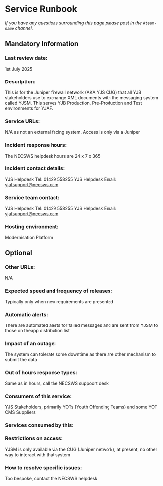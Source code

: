 # Service Runbook

<!-- This is a template that should be populated by the development team when moving to the modernisation platform, but also reviewed and kept up to date.
To ensure that people looking at your runbook can get the information they need quickly, your runbook should be short but clear. Throughout, only use acronyms if you’re confident that someone who has just been woken up at 3am would understand them. -->

_If you have any questions surrounding this page please post in the `#team-name` channel._

## Mandatory Information

### **Last review date:**

1st July 2025

<!-- Adding the last date this page was reviewed, with any accompanying information -->

### **Description:**

This is for the Juniper firewall network (AKA YJS CUG) that all YJB stakeholders use to exchange XML documents with the messaging system called YJSM. This serves YJB Production, Pre-Production and Test environments for YJAF.

<!-- A short (less than 50 word) description of what your service does, and who it’s for.-->

### **Service URLs:**

N/A as not an external facing system. Access is only via a Juniper

<!--  The URL(s) of the service’s production environment, and test environments if possible-->

### **Incident response hours:**

The NECSWS helpdesk hours are 24 x 7 x 365

<!-- When your service receives support for urgent issues. This should be written in a clear, unambiguous way. For example: 24/7/365, Office hours, usually 9am-6pm on working days, or 7am-10pm, 365 days a year. -->

### **Incident contact details:**

YJS Helpdesk Tel:				01429 558255
YJS Helpdesk Email:				yjafsupport@necsws.com

<!-- How people can raise an urgent issue with your service. This must not be the email address or phone number of an individual on your team, it should be a shared email address, phone number, or website that allows someone with an urgent issue to raise it quickly. -->

### **Service team contact:**

YJS Helpdesk Tel:				01429 558255
YJS Helpdesk Email:				yjafsupport@necsws.com

<!-- How people with non-urgent issues or questions can get in touch with your team. As with incident contact details, this must not be the email address or phone number of an individual on the team, it should be a shared email address or a ticket tracking system.-->

### **Hosting environment:**

Modernisation Platform

<!-- If your service is hosted on another MOJ team’s infrastructure, link to their runbook. If your service has another arrangement or runs its own infrastructure, you should list the supplier of that infrastructure (ideally linking to your account’s login page) and describe, simply and briefly, how to raise an issue with them. -->

## Optional

### **Other URLs:**

N/A

<!--  If you can, provide links to the service’s monitoring dashboard(s), health checks, documentation (ideally describing how to run/work with the service), and main GitHub repository. -->

### **Expected speed and frequency of releases:**

Typically only when new requirements are presented

<!-- How often are you able to release changes to your service, and how long do those changes take? -->

### **Automatic alerts:**

There are automated alerts for failed messages and are sent from YJSM to those on theapp distribution list

<!-- List, briefly, problems (or types of problem) that will automatically alert your team when they occur. -->

### **Impact of an outage:**

The system can tolerate some downtime as there are other mechanism to submit the data

<!-- A short description of the risks if your service is down for an extended period of time. -->

### **Out of hours response types:**

Same as in hours, call the NECSWS suppoort desk

<!-- Describe how incidents that page a person on call are responded to. How long are out-of-hours responders expected to spend trying to resolve issues before they stop working, put the service into maintenance mode, and hand the issue to in-hours support? -->

### **Consumers of this service:**

YJS Stakeholders, primarily YOTs (Youth Offending Teams) and some YOT CMS Suppliers

<!-- List which other services (with links to their runbooks) rely on this service. If your service is considered a platform, these may be too numerous to reasonably list. -->

### **Services consumed by this:**

<!-- List which other services (with links to their runbooks) this service relies on. -->

### **Restrictions on access:**

YJSM is only available via the CUG (Juniper network), at present, no other way to interact with that system

<!-- Describe any conditions which restrict access to the service, such as if it’s IP-restricted or only accessible from a private network.-->

### **How to resolve specific issues:**

Too bespoke, contact the NECSWS helpdesk

<!-- Describe the steps someone might take to resolve a specific issue or incident, often for use when on call. This may be a large amount of information, so may need to be split out into multiple pages, or link to other documents.-->
